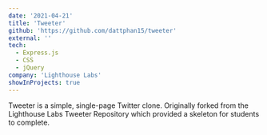 ```yaml
---
date: '2021-04-21'
title: 'Tweeter'
github: 'https://github.com/dattphan15/tweeter'
external: ''
tech:
  - Express.js
  - CSS
  - jQuery
company: 'Lighthouse Labs'
showInProjects: true
---
```


Tweeter is a simple, single-page Twitter clone. Originally forked from the Lighthouse Labs Tweeter Repository which provided a skeleton for students to complete.
